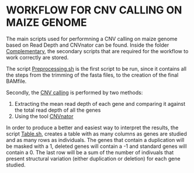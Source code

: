 # WORKFLOW FOR CNV CALLING ON MAIZE GENOME

The main scripts used for performning a CNV calling on maize genome based on Read Depth and CNVnator can be found. Inside the folder [Complementary](https://github.com/pabloati/Workflow_for_CNV_Calling/Complementary), the secondary scripts that are required for the workflow to work correctly are stored.

The script [Preprocessing.sh](https://github.com/pabloati/Workflow_for_CNV_Calling/Preprocessing.sh) is the first script to be run, since it contains all the steps from the trimming of the fasta files, to the creation of the final BAMfile.

Secondly, the [CNV calling](https://github.com/pabloati/Workflow_for_CNV_Calling/CNV_Calling) is performed by two methods:
  1. Extracting the mean read depth of each gene and comparing it against the total read depth of all the genes
  2. Using the tool [CNVnator](https://github.com/abyzovlab/CNVnator)
  
In order to produce a better and easiest way to interpret the results, the script [Table.sh](https://github.com/abyzovlab/CNVnator/Table.sh), creates a table with as many columns as genes are studied and as many rows as individuals. The genes that contain a duplication will be masked with a 1, deleted genes will contain a -1 and standard genes will contain a 0. The last row will be a sum of the number of indivuals that present structural variation (either duplication or deletion) for each gene studied.
